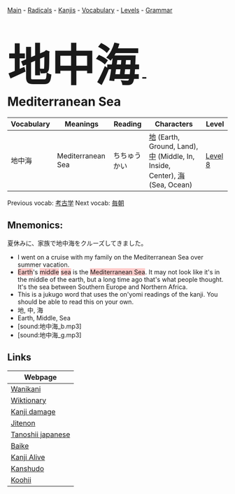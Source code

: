 <style> bigfont {font-size: 100px}</style>
[Main](../README.md) -
[Radicals](../radicals.md) -
[Kanjis](../kanjis.md) -
[Vocabulary](../vocabulary.md) -
[Levels](../levels.md) -
[Grammar](../grammar.md)
# <bigfont> 地中海</bigfont> - Mediterranean Sea 

| Vocabulary | Meanings | Reading | Characters | Level |
| --- | --- | --- | --- | --- |
| 地中海 | Mediterranean Sea | ちちゅうかい |  [地](../kanjis/地.md) (Earth, Ground, Land), [中](../kanjis/中.md) (Middle, In, Inside, Center), [海](../kanjis/海.md) (Sea, Ocean) | [Level 8](../levels/wk_level8.md) |

Previous vocab: [考古学](考古学.md) Next vocab: [毎朝](毎朝.md) 

## Mnemonics:
夏休みに、家族で地中海をクルーズしてきました。
* I went on a cruise with my family on the Mediterranean Sea over summer vacation.
* <span style="background-color:#ffcccb"> Earth</span>'s <span style="background-color:#ffcccb"> middle</span> <span style="background-color:#ffcccb"> sea</span> is the <span style="background-color:#ffcccb"> Mediterranean Sea</span>. It may not look like it's in the middle of the earth, but a long time ago that's what people thought. It's the sea between Southern Europe and Northern Africa.
* This is a jukugo word that uses the on'yomi readings of the kanji. You should be able to read this on your own.
* 地, 中, 海
* Earth, Middle, Sea
* [sound:地中海_b.mp3]
* [sound:地中海_g.mp3]


## Links 

| Webpage |
| --- |
| [Wanikani          ](https://www.wanikani.com/kanji/地中海) |
| [Wiktionary        ](https://en.wiktionary.org/wiki/地中海) |
| [Kanji damage      ](http://www.kanjidamage.com/kanji/search?utf8=✓&q=地中海) |
| [Jitenon           ](https://jitenon.com/kanji/地中海) |
| [Tanoshii japanese ](https://www.tanoshiijapanese.com/dictionary/kanji.cfm?k=地中海) |
| [Baike             ](https://baike.baidu.com/item/地中海) |
| [Kanji Alive       ](https://app.kanjialive.com/地中海) |
| [Kanshudo          ](https://www.kanshudo.com/searchmn?q=地中海) |
| [Koohii            ](https://kanji.koohii.com/study/kanji/地中海) |
